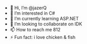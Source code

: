 - 👋 Hi, I’m @jazerQ
- 👀 I’m interested in C#
- 🌱 I’m currently learning ASP.NET
- 💞️ I’m looking to collaborate on IDK
- 📫 How to reach me 812
- ⚡ Fun fact: i love chicken & fish

<!---
jazerQ/jazerQ is a ✨ special ✨ repository because its `README.md` (this file) appears on your GitHub profile.
You can click the Preview link to take a look at your changes.
--->

